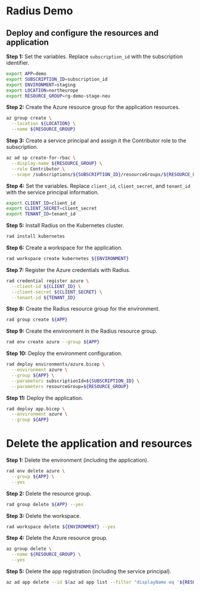 # Radius Demo

## Deploy and configure the resources and application

**Step 1:** Set the variables. Replace `subscription_id` with the subscription identifier.

```bash
export APP=demo
export SUBSCRIPTION_ID=subscription_id
export ENVIRONMENT=staging
export LOCATION=northeurope
export RESOURCE_GROUP=rg-demo-stage-neu
```

**Step 2:** Create the Azure resource group for the application resources.

```bash
az group create \
  --location ${LOCATION} \
  --name ${RESOURCE_GROUP}
```

**Step 3:** Create a service principal and assign it the Contributor role to the subscription.

```bash
az ad sp create-for-rbac \
  --display-name ${RESOURCE_GROUP} \
  --role Contributor \
  --scope /subscriptions/${SUBSCRIPTION_ID}/resourceGroups/${RESOURCE_GROUP}
```

**Step 4:** Set the variables. Replace `client_id`, `client_secret`, and `tenant_id` with the service principal information.

```bash
export CLIENT_ID=client_id
export CLIENT_SECRET=client_secret
export TENANT_ID=tenant_id
```


**Step 5:** Install Radius on the Kubernetes cluster.

```bash
rad install kubernetes
```

**Step 6:** Create a workspace for the application.

```bash
rad workspace create kubernetes ${ENVIRONMENT}
```

**Step 7:** Register the Azure credentials with Radius.

```bash
rad credential register azure \
  --client-id ${CLIENT_ID} \
  --client-secret ${CLIENT_SECRET} \
  --tenant-id ${TENANT_ID}
```

**Step 8:** Create the Radius resource group for the environment.

```bash
rad group create ${APP}
```

**Step 9:** Create the environment in the Radius resource group.

```bash
rad env create azure --group ${APP}
```

**Step 10:** Deploy the environment configuration.

```bash
rad deploy environments/azure.bicep \
  --environment azure \
  --group ${APP} \
  --parameters subscriptionId=${SUBSCRIPTION_ID} \
  --parameters resourceGroup=${RESOURCE_GROUP}
```

**Step 11:** Deploy the application.

```bash
rad deploy app.bicep \
  --environment azure \
  --group ${APP}
```

# Delete the application and resources

**Step 1:** Delete the environment (including the application).

```bash
rad env delete azure \
  --group ${APP} \
  --yes
```
**Step 2:** Delete the resource group.

```bash
rad group delete ${APP} --yes
```

**Step 3:** Delete the workspace.

```bash
rad workspace delete ${ENVIRONMENT} --yes
```

**Step 4:** Delete the Azure resource group.

```bash
az group delete \
  --name ${RESOURCE_GROUP} \
  --yes
```

**Step 5:** Delete the app registration (including the service principal).
```bash
az ad app delete --id $(az ad app list --filter "displayName eq '${RESOURCE_GROUP}'" --query "[].appId" --output tsv)
```
